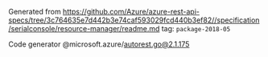 Generated from https://github.com/Azure/azure-rest-api-specs/tree/3c764635e7d442b3e74caf593029fcd440b3ef82//specification/serialconsole/resource-manager/readme.md tag: `package-2018-05`

Code generator @microsoft.azure/autorest.go@2.1.175


